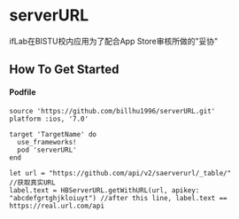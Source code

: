 # serverURL
ifLab在BISTU校内应用为了配合App Store审核所做的"妥协"

## How To Get Started

#### Podfile

```
source 'https://github.com/billhu1996/serverURL.git'
platform :ios, '7.0'

target 'TargetName' do
  use_frameworks!
  pod 'serverURL'
end
```

```
let url = "https://github.com/api/v2/saerverurl/_table/"
//获取真实URL
label.text = HBServerURL.getWithURL(url, apikey: "abcdefgrtghjkloiuyt") //after this line, label.text == https://real.url.com/api

```

